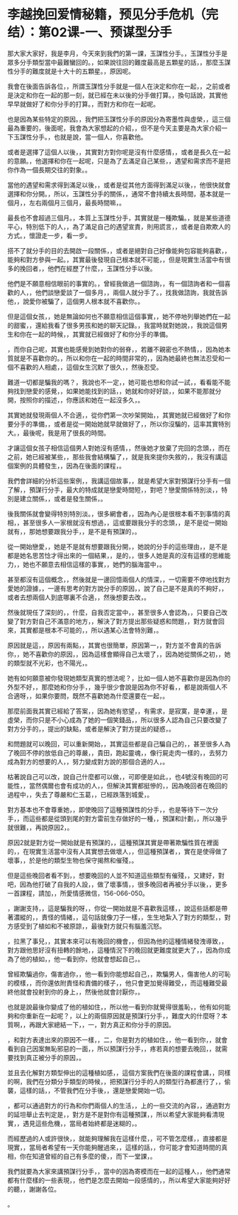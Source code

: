 # 李越挽回爱情秘籍，预见分手危机（完结）：第02课-一、预谋型分手

那大家大家好，我是李月，今天來到我們的第一課，玉謀性分手。，玉謀性分手是眾多分手類型當中最難蠻回的。，如果說往回的難度最高是五顆星的話，，那麼玉謀性分手的難度就是十大十的五顆星。，原因呢。

我會在後面告訴各位，，所謂玉謀性分手就是一個人在決定和你在一起，，之前或者是決定和你在一起的那一刻，就已經在未以後的分手做打算。，換句話說，其實他早早就做好了和你分手的打算。，而對方和你在一起呢。

也是因為某些特定的原因。，我們把玉謀性分手的原因分為寄墨性與虛榮，，這三個最為重要的，後面呢，我會為大家想起的介紹，，但不是今天主要是為大家介紹一下玉謀性分手。，也就是說，當一個人，你喜歡他。

或者是選擇了這個人以後，，其實對方對你呢是沒有什麼感情，，或者是長久在一起的意願。，他選擇和你在一起呢，只是為了去滿足自己某些，，遇望和需求而不是把你作為一個長期交往的對象。。

當他的遇望和需求得到滿足以後，，或者是從其他方面得到滿足以後，，他很快就會選擇和你分開。，所以，玉謀性分手的關係，，通常不會持續太長時間，基本就是一個月，，左右兩個月三個月，最長時間嘛，。

最長也不會超過三個月。，本質上玉謀性分手，其實就是一種欺騙。，就是某些道德平心，特別低下的人，，為了滿足自己的遇望宣責，則用謊言，，或者是自欺欺人的方式。，懷證走一步，看一步。

搭不了就分手的目的去開啟一段關係，，或者是絕對自己好像能夠包容能夠喜歡，，能夠和對方參與一起。，其實最後發現自己根本就不可能，，但是現實生活當中有很多的挽回者，，他們在經歷了什麼，，玉謀性分手以後。

他們是不願意相信眼前的事實的。，曾經我做過一個諮詢，，有一個諮詢者和一個喜歡的人，，他們談戀愛談了一個多月，，兩個人就分手了。，找我做諮詢，我就告訴他，，說愛你被騙了，這個男人根本就不喜歡你。。

但是這個女孩，，她是無論如何也不願意相信這個事實，，她不停地列舉她們在一起的甜蜜，，還給我看了很多男孩和她的聊天記錄。，我當時就對她說，，我說這個男生和你在一起的時候，，其實就已經做好了和你分手的準備。

，而你自己呢，其實也能感覺到她對你的弱脊，，若離不親密也不熱情，，因為她本質就是不喜歡你的。，所以和你在一起的時間非常的，，因為她最終也無法忍受和一個不喜歡的人相處，，這個女生沉默了很久，，然後忍受。

難道一切都是騙我的嗎？，我說也不一定，，她可能也想和你試一試，，看看能不能夠找到戀愛的感覺，，如果她能找到的話，，她就和你好好談，，如果不能那就分開，按照你的描述，，你應該和她在一起沒多久，。

其實她就發現兩個人不合適，，從你們第一次吵架開始，，其實她就已經做好了和你要分手的準備，，或者是從一開始她就早就做好了，，所以你沒騙的，這率其實特別大。，最後呢，我是用了很長的時間。

才讓這個女孩子相信這個男人對她沒有感情，，然後她才放棄了完回的念頭，，而在之前，她已經被某些，，那些我會結構騙了，，就是我來提你失敘的，，我沒有講這個案例的具體發生，，因為在後面的課程，。

我們會詳細的分析這些案例，，我講這個故事，，就是希望大家對預謀行分手有一個了解，，預謀行分手，最大的特成就是戀愛時間短，，對吧？戀愛關係特別淡，，特別是建立關係，，或者是發生關係，。

後我關係就會變得特別特別淡。，很多網會者，，因為內心是很根本看不到事情的真相，，甚至很多人一家根就沒有想過，，這或要跟我分手的念頭，，是不是從一開始就有，，那她想要跟我分手，，是不是有預謀的，。

從一開始戀愛，，她是不是就有想要跟我分開，，她說的分手的這些理由，，是不是都是她名思苦惗才得出來的一個結果，，是的，，很多人她是真的沒有這樣的思維能力，，她也不願意去相信這樣的事實，，她們的腦海當中，。

甚至都沒有這個概念，，然後就是一邊回憶兩個人的情深，，一切需要不停地找對方愛她的證據，，一邊有思考的對方說分手的原因，，說了自己是不是真的不夠好，，或者去想兩個人到底哪裏不合適，，然後想要去改，。

然後就現任了深刻的，，什麼，自我否定當中，，甚至很多人會認為，，只要自己改變了對方對自己不滿意的地方，，解決了對方提出那些疑惑和問題，，對方就會回來，其實都是根本不可能的，，所以遇某心法會特別難，。

原因就是這，，原因有兩點，，其實也很簡單，原因第一，，對方並不會真的告訴你，，她不喜歡你的原因，，因為這樣會顯得自己太壞了，，因為她從關係之初，，她的類型就不光彩，也不陽光，。

她有如何願意被你發現她類型真實的想法呢？，比如一個人她不喜歡你是因為你的外型不好，，那麼她和你分手，，幾乎很少會說是因為你不好看，，都是說兩個人不合適呀，，如果你要問，既然不喜歡她為什麼還要在一起，。

那麼前面我其實已經給了答案，，因為她有慾望，，有需求，是寂寞，是幸運，，是虛榮，而你只是不小心成為了她的一個笑錢品，，所以很多人認為自己只要改變了對方分手的，，提出的缺點，或者是解決了對方提出的疑惑，。

和問題就可以晚回，可以重新開始，，其實這些都是自己騙自己的，，甚至很多人為了晚回不停的放低自己的尊嚴，，貴田，跑起靈魂，，像行屍走肉一樣的，，去努力成為對方的想要的人，，努力變成對方說的那個合適的人，。

枯著說自己可以改，說自己什麼都可以做，，可即便是如此，，也4號沒有晚回的可能性，，當然偶爾也會有成功的人，，但解決其實都挺慘的，，因為晚回者在晚回的過程中，，失去了尊嚴和仁玉葛，，已經跌落到城愛，。

對方基本也不會尊重她，，即使晚回了這種預謀性的分手，，也是等待下一次分手，，而這些都是從頭到尾的對方雷前生存做好的一種，，預謀和計劃，，所以幾乎就很難，，再說原因2，。

原因2就是對方從一開始就是有預謀的，，這種預謀其實是帶著欺騙性質在裡面的，，在現實生活當中沒有人其實想去做壞人，，但這種預謀者，，實在是使得做了壞事，，於是他的類型生物也保守揭熬和催殘，。

但是這些晚回者看不到，，想要晚回的人並不知道這些類型有催殘，，又建好，對吧，因為他打破了自我的人設，，做了壞事情，，很多晚回者再被分手以後，，更多一首課程，請加，，所愛情感微信，156-066-050。

，謝謝支持，，這是騙我的呀，，你從一開始就是不喜歡我這樣，，說這些話都是帶著濃縱的，，責怪的情緒，，這句話就像刀子一樣，，生生地紮入了對方的類型，，對方感受到了植如和不被原諒，，最後對方就只有腦羞沉怒。

，拉黑了事兒，，其實本來可以有晚回的機會，，但因為他的這種情緒發洩導致，，對方跟他思好沒有扭轉的餘地，，這種情況下的晚回就更難度就更大了，，因為你成為了他的植如，，他一看到你，他就會想起自己，。

曾經欺騙過你，傷害過你，，他一看到你能想起自己，，欺騙男人，傷害他人的可恥的模樣，，而你還依附責怪和責備的樣子，，他只會更加覺得難受，，而這種難受最終他就會投射到你的身上，，然後他就會討厭你，。

也就是說最後你變成了他的植如住，，所以他一看到你就覺得很羞恥，，他有如何能夠和你重新在一起呢？，以上的兩個原因就是預謀行分手，，難度大的什麼呀？本質啊，，再跟大家總結一下，，一，對方真正和你分手的原因。

，和對方表達出來的原因不一樣，，二，你是對方的植如住，，他一看到你，，就會看到自己因案無恥邪惡的一面，，所以預謀行分手，，疼若真的想要去晚回，，就需要找到真正被分手的原因，。

並且去化解對方類型伸出的這種植如感，，這個方案我們在後面的課程會講，，同樣的啊，我們在分類分手類型的時候，，把預謀行分手的人的類型行為都進行了，，偷襲，這樣的話，，不管我們在分手後，，還是戀愛開始一切。

，都可以通過對方的行為和你們兩個人的生活，，上的一些交流的內容，，通過對方的延坦舉止去判定是，，對方是不是對你有這種預謀，，所以希望大家能夠看清現實，，遇見這些危機，，當局者始終都是迷糊的，。

而經歷過的人或許很快，，就能夠理解我在這樣什麼，，可不管怎麼樣，，直接都是現實，，當局者希望有一天你能夠醒過來，，這樣的話，，你可能才會知道時間的真相，你在知道曾經的自己有多麼的傻，，而下一堂課，。

我們就要為大家來講預謀行分手，，當中的因為寄模而在一起的這種人，，他們通常都有什麼樣的一些表現，，他們是怎麼去開始一段感情的，，所以希望大家能夠好好的聽，，謝謝各位。

。